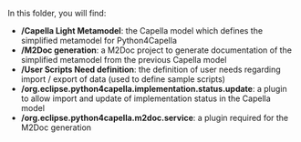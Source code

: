 In this folder, you will find:
 - **/Capella Light Metamodel**: the Capella model which defines the simplified metamodel for Python4Capella
 - **/M2Doc generation**: a M2Doc project to generate documentation of the simplified metamodel from the previous Capella model
 - **/User Scripts Need definition**: the definition of user needs regarding import / export of data (used to define sample scripts)
 - **/org.eclipse.python4capella.implementation.status.update**: a plugin to allow import and update of implementation status in the Capella model
 - **/org.eclipse.python4capella.m2doc.service**: a plugin required for the M2Doc generation

